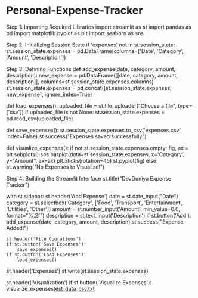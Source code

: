 # Personal-Expense-Tracker
Step 1: Importing Required Libraries
import streamlit as st
import pandas as pd
import matplotlib.pyplot as plt
import seaborn as sns

Step 2: Initializing Session State
if 'expenses' not in st.session_state:
    st.session_state.expenses = pd.DataFrame(columns=['Date', 'Category', 'Amount', 'Description'])

Step 3: Defining Functions
def add_expense(date, category, amount, description):
    new_expense = pd.DataFrame([[date, category, amount, description]], columns=st.session_state.expenses.columns)
    st.session_state.expenses = pd.concat([st.session_state.expenses, new_expense], ignore_index=True)

def load_expenses():
    uploaded_file = st.file_uploader("Choose a file", type=['csv'])
    if uploaded_file is not None:
        st.session_state.expenses = pd.read_csv(uploaded_file)

def save_expenses():
    st.session_state.expenses.to_csv('expenses.csv', index=False)
    st.success("Expenses saved successfully")

def visualize_expenses():
    if not st.session_state.expenses.empty:
        fig, ax = plt.subplots()
        sns.barplot(data=st.session_state.expenses, x='Category', y="Amount", ax=ax)
        plt.xticks(rotation=45)
        st.pyplot(fig)
    else:
        st.warning("No Expenses to Visualize!")

  Step 4: Building the Streamlit Interface
  st.title("DevDuniya Expense Tracker")

with st.sidebar:
    st.header('Add Expense')
    date = st.date_input("Date")
    category = st.selectbox('Category', ['Food', 'Transport', 'Entertainment', 'Utilities', 'Other'])
    amount = st.number_input('Amount', min_value=0.0, format="%.2f")
    description = st.text_input('Description')
    if st.button('Add'):
        add_expense(date, category, amount, description)
        st.success("Expense Added!")
        
    st.header('File Operations')
    if st.button('Save Expenses'):
        save_expenses()
    if st.button('Load Expenses'):
        load_expenses()

st.header('Expenses')
st.write(st.session_state.expenses)

st.header('Visualization')
if st.button('Visualize Expenses'):
    visualize_expenses[test_data_csv.txt](https://github.com/user-attachments/files/18040389/test_data_csv.txt)
